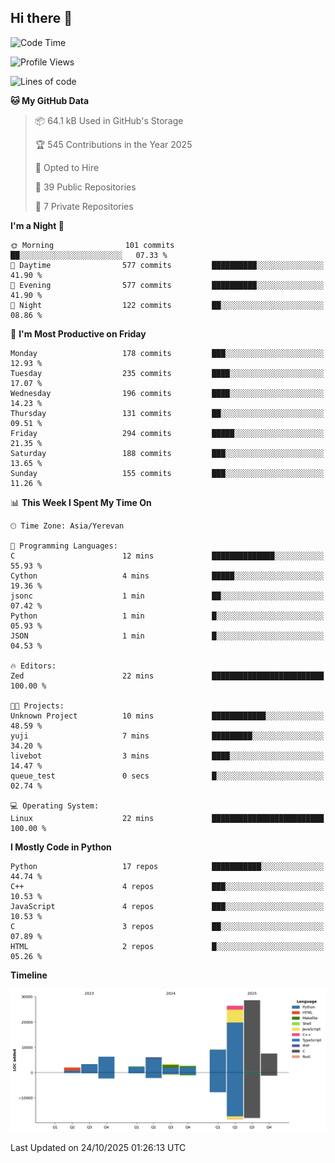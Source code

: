 ## Hi there 👋

<!--START_SECTION:waka-->
![Code Time](http://img.shields.io/badge/Code%20Time-1%2C309%20hrs%2012%20mins-blue)

![Profile Views](http://img.shields.io/badge/Profile%20Views-0-blue)

![Lines of code](https://img.shields.io/badge/From%20Hello%20World%20I%27ve%20Written-97.4%20thousand%20lines%20of%20code-blue)

**🐱 My GitHub Data** 

> 📦 64.1 kB Used in GitHub's Storage 
 > 
> 🏆 545 Contributions in the Year 2025
 > 
> 💼 Opted to Hire
 > 
> 📜 39 Public Repositories 
 > 
> 🔑 7 Private Repositories 
 > 
**I'm a Night 🦉** 

```text
🌞 Morning                101 commits         ██░░░░░░░░░░░░░░░░░░░░░░░   07.33 % 
🌆 Daytime                577 commits         ██████████░░░░░░░░░░░░░░░   41.90 % 
🌃 Evening                577 commits         ██████████░░░░░░░░░░░░░░░   41.90 % 
🌙 Night                  122 commits         ██░░░░░░░░░░░░░░░░░░░░░░░   08.86 % 
```
📅 **I'm Most Productive on Friday** 

```text
Monday                   178 commits         ███░░░░░░░░░░░░░░░░░░░░░░   12.93 % 
Tuesday                  235 commits         ████░░░░░░░░░░░░░░░░░░░░░   17.07 % 
Wednesday                196 commits         ████░░░░░░░░░░░░░░░░░░░░░   14.23 % 
Thursday                 131 commits         ██░░░░░░░░░░░░░░░░░░░░░░░   09.51 % 
Friday                   294 commits         █████░░░░░░░░░░░░░░░░░░░░   21.35 % 
Saturday                 188 commits         ███░░░░░░░░░░░░░░░░░░░░░░   13.65 % 
Sunday                   155 commits         ███░░░░░░░░░░░░░░░░░░░░░░   11.26 % 
```


📊 **This Week I Spent My Time On** 

```text
🕑︎ Time Zone: Asia/Yerevan

💬 Programming Languages: 
C                        12 mins             ██████████████░░░░░░░░░░░   55.93 % 
Cython                   4 mins              █████░░░░░░░░░░░░░░░░░░░░   19.36 % 
jsonc                    1 min               ██░░░░░░░░░░░░░░░░░░░░░░░   07.42 % 
Python                   1 min               █░░░░░░░░░░░░░░░░░░░░░░░░   05.93 % 
JSON                     1 min               █░░░░░░░░░░░░░░░░░░░░░░░░   04.53 % 

🔥 Editors: 
Zed                      22 mins             █████████████████████████   100.00 % 

🐱‍💻 Projects: 
Unknown Project          10 mins             ████████████░░░░░░░░░░░░░   48.59 % 
yuji                     7 mins              █████████░░░░░░░░░░░░░░░░   34.20 % 
livebot                  3 mins              ████░░░░░░░░░░░░░░░░░░░░░   14.47 % 
queue_test               0 secs              █░░░░░░░░░░░░░░░░░░░░░░░░   02.74 % 

💻 Operating System: 
Linux                    22 mins             █████████████████████████   100.00 % 
```

**I Mostly Code in Python** 

```text
Python                   17 repos            ███████████░░░░░░░░░░░░░░   44.74 % 
C++                      4 repos             ███░░░░░░░░░░░░░░░░░░░░░░   10.53 % 
JavaScript               4 repos             ███░░░░░░░░░░░░░░░░░░░░░░   10.53 % 
C                        3 repos             ██░░░░░░░░░░░░░░░░░░░░░░░   07.89 % 
HTML                     2 repos             █░░░░░░░░░░░░░░░░░░░░░░░░   05.26 % 
```



**Timeline**

![Lines of Code chart](https://raw.githubusercontent.com/0xM4LL0C/0xM4LL0C/main/assets/bar_graph.png)


 Last Updated on 24/10/2025 01:26:13 UTC
<!--END_SECTION:waka-->
